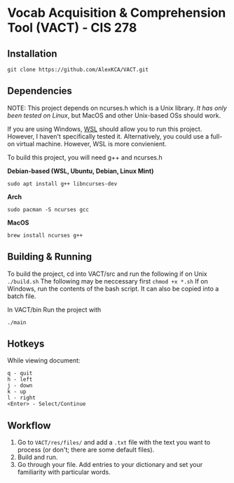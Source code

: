 # Vocab Acquisition & Comprehension Tool (VACT) - CIS 278

## Installation
```
git clone https://github.com/AlexKCA/VACT.git
```

## Dependencies
NOTE: This project depends on ncurses.h which is a Unix library. *It has only been tested on Linux*, but MacOS and other Unix-based OSs should work. 

If you are using Windows, [WSL](https://learn.microsoft.com/en-us/windows/wsl/install) should allow you to run this project. However, I haven't specifically tested it. Alternatively, you could use a full-on virtual machine. However, WSL is more convienient.

To build this project, you will need g++ and ncurses.h


**Debian-based (WSL, Ubuntu, Debian, Linux Mint)**
```
sudo apt install g++ libncurses-dev
```

**Arch**
```
sudo pacman -S ncurses gcc
```

**MacOS**
```
brew install ncurses g++
```

## Building & Running
To build the project, cd into VACT/src and run the following if on Unix
```./build.sh```
The following may be neccessary first
```chmod +x *.sh```
If on Windows, run the contents of the bash script. It can also be copied into a batch file.

In VACT/bin Run the project with

```./main```


## Hotkeys
While viewing document:
```
q - quit
h - left
j - down
k - up
l - right
<Enter> - Select/Continue
```

## Workflow
1. Go to ```VACT/res/files/``` and add a ```.txt``` file with the text you want to process (or don't; there are some default files).
2. Build and run.
3. Go through your file. Add entries to your dictionary and set your familiarity with particular words.
